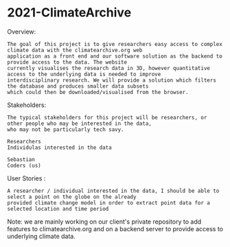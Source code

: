# 2021-ClimateArchive

Overview:

    The goal of this project is to give researchers easy access to complex climate data with the climatearchive.org web
    application as a front end and our software solution as the backend to provide access to the data. The website
    currently visualises the research data in 3D, however quantitative access to the underlying data is needed to improve
    interdisciplinary research. We will provide a solution which filters the database and produces smaller data subsets
    which could then be downloaded/visualised from the browser.

Stakeholders:

    The typical stakeholders for this project will be researchers, or other people who may be interested in the data,
    who may not be particularly tech savy.

    Researchers
    Individulas interested in the data

    Sebastian
    Coders (us)

  User Stories :

    A researcher / individual interested in the data, I should be able to select a point on the globe on the already
    provided climate change model in order to extract point data for a selected location and time period
    
Note: we are mainly working on our client's private repository to add features to climatearchive.org and on a backend server to provide access to underlying climate data.
